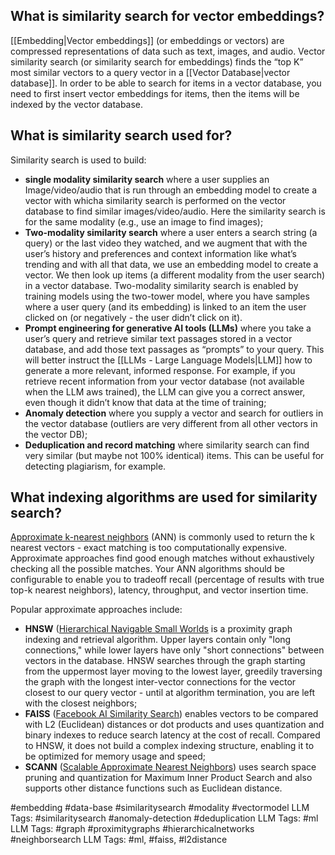 **What is similarity search for vector embeddings?**
----------------------------------------------------

[[Embedding|Vector embeddings]] (or embeddings or vectors) are compressed representations of data such as text, images, and audio. Vector similarity search (or similarity search for embeddings) finds the “top K” most similar vectors to a query vector in a [[Vector Database|vector database]]. In order to be able to search for items in a vector database, you need to first insert vector embeddings for items, then the items will be indexed by the vector database.

**What is similarity search used for?**
---------------------------------------

Similarity search is used to build:

* **single modality similarity search** where a user supplies an Image/video/audio that is run through an embedding model to create a vector with whicha similarity search is performed on the vector database to find similar images/video/audio. Here the similarity search is for the same modality (e.g., use an image to find images);
* **Two-modality similarity search** where a user enters a search string (a query) or the last video they watched, and we augment that with the user’s history and preferences and context information like what’s trending and with all that data, we use an embedding model to create a vector. We then look up items (a different modality from the user search) in a vector database. Two-modality similarity search is enabled by training models using the two-tower model, where you have samples where a user query (and its embedding) is linked to an item the user clicked on (or negatively - the user didn’t click on it).
* **Prompt engineering for generative AI tools (LLMs)** where you take a user’s query and retrieve similar text passages stored in a vector database, and add those text passages as “prompts” to your query. This will better instruct the [[LLMs - Large Language Models|LLM]] how to generate a more relevant, informed response. For example, if you retrieve recent information from your vector database (not available when the LLM aws trained), the LLM can give you a correct answer, even though it didn’t know that data at the time of training;
* **Anomaly detection** where you supply a vector and search for outliers in the vector database (outliers are very different from all other vectors in the vector DB);
* **Deduplication and record matching** where similarity search can find very similar (but maybe not 100% identical) items. This can be useful for detecting plagiarism, for example.

**What indexing algorithms are used for similarity search?**
------------------------------------------------------------

[Approximate k-nearest neighbors](https://ignite.apache.org/docs/latest/machine-learning/binary-classification/ann#:~:text=An%20approximate%20nearest%20neighbor%20search,good%20as%20the%20exact%20one.) (ANN) is commonly used to return the k nearest vectors - exact matching is too computationally expensive. Approximate approaches find good enough matches without exhaustively checking all the possible matches. Your ANN algorithms should be configurable to enable you to tradeoff recall (percentage of results with true top-k nearest neighbors), latency, throughput, and vector insertion time.

Popular approximate approaches include:

* **HNSW** ([Hierarchical Navigable Small Worlds](https://www.pinecone.io/learn/hnsw/#:~:text=Hierarchical%20Navigable%20Small%20World%20(HNSW,search%20speeds%20and%20fantastic%20recall.)) is a proximity graph indexing and retrieval algorithm. Upper layers contain only "long connections," while lower layers have only "short connections" between vectors in the database. HNSW searches through the graph starting from the uppermost layer moving to the lowest layer, greedily traversing the graph with the longest inter-vector connections for the vector closest to our query vector - until at algorithm termination, you are left with the closest neighbors;
* **FAISS** ([Facebook AI Similarity Search](https://github.com/facebookresearch/faiss)) enables vectors to be compared with L2 (Euclidean) distances or dot products and uses quantization and binary indexes to reduce search latency at the cost of recall. Compared to HNSW, it does not build a complex indexing structure, enabling it to be optimized for memory usage and speed;
* ‍**SCANN** ([Scalable Approximate Nearest Neighbors](https://github.com/google-research/google-research/tree/master/scann)) uses search space pruning and quantization for Maximum Inner Product Search and also supports other distance functions such as Euclidean distance.

#embedding #data-base  #similaritysearch #modality #vectormodel
LLM Tags:  #similaritysearch #anomaly-detection #deduplication
LLM Tags:  #ml 
LLM Tags:  #graph #proximitygraphs #hierarchicalnetworks #neighborsearch
LLM Tags:  #ml, #faiss, #l2distance